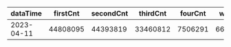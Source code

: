 |dataTime|firstCnt|secondCnt|thirdCnt|fourCnt|winCnt|vrate|wrate|
|-|-|-|-|-|-|-|-|
|2023-04-11|44808095|44393819|33460812|7506291|6664931|0%|0%|